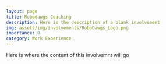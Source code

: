 ```yaml
---
layout: page
title: Robodawgs Coaching
description: Here is the description of a blank involvement
img: assets/img/involvements/RoboDawgs_Logo.png
importance: 0
category: Work Experience
---
```

Here is where the content of this involvemnt will go
